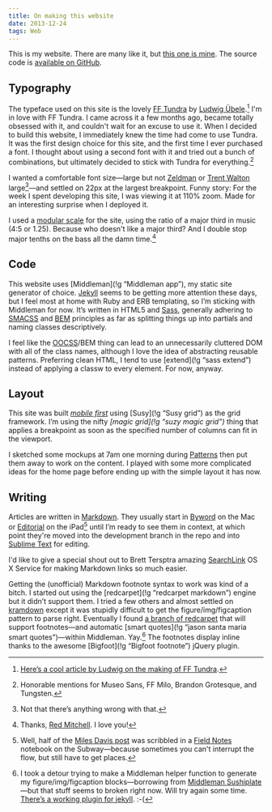 ```yaml
---
title: On making this website
date: 2013-12-24
tags: Web
---
```


This is my website. There are many like it, but [this one is mine][1846-001]. The source code is [available on GitHub](https://github.com/nadavspi/nadav.is).

## Typography

The typeface used on this site is the lovely [FF Tundra][1846-002] by [Ludwig Übele][1846-003].[^tundra] I'm in love with FF Tundra. I came across it a few months ago, became totally obsessed with it, and couldn't wait for an excuse to use it. When I decided to build this website, I immediately knew the time had come to use Tundra. It was the first design choice for this site, and the first time I ever purchased a font. I thought about using a second font with it and tried out a bunch of combinations, but ultimately decided to stick with Tundra for everything.[^fonts] 

I wanted a comfortable font size—large but not [Zeldman][1846-004] or [Trent Walton][1846-005] large[^large]—and settled on 22px at the largest breakpoint. Funny story: For the week I spent developing this site, I was viewing it at 110% zoom. Made for an interesting surprise when I deployed it.

I used a [modular scale][1846-006] for the site, using the ratio of a major third in music (4:5 or 1.25). Because who doesn't like a major third? And I double stop major tenths on the bass all the damn time.[^red] 

## Code

This website uses [Middleman](!g “Middleman app”), my static site generator of choice. [Jekyll][1846-007] seems to be getting more attention these days, but I feel most at home with Ruby and ERB templating, so I’m sticking with Middleman for now. It’s written in HTML5 and [Sass][1846-008], generally adhering to <span class="sc">[SMACSS][1846-009]</span> and <span class="sc">[BEM][1846-010]</span> principles as far as splitting things up into partials and naming classes descriptively. 

I feel like the <span class="sc">[OOCSS][1846-011]/BEM</span> thing can lead to an unnecessarily cluttered DOM with all of the class names, although I love the idea of abstracting reusable patterns. Preferring clean <span class="sc">HTML</span>, I tend to use [extend](!g “sass extend”) instead of applying a classw to every element. For now, anyway.


## Layout
This site was built *[mobile first][1846-012]* using [Susy](!g “Susy grid”) as the grid framework. I’m using the nifty *[magic grid](!g “suzy magic grid”)* thing that applies a breakpoint as soon as the specified number of columns can fit in the viewport. 

I sketched some mockups at 7am one morning during [Patterns](http://patterns.co) then put them away to work on the content. I played with some more complicated ideas for the home page before ending up with the simple layout it has now. 

<!-- add scan of first mockup -->

## Writing

Articles are written in [Markdown][1846-013]. They usually start in [Byword][1846-014] on the Mac or [Editorial][1846-015] on the iPad[^notebook] until I’m ready to see them in context, at which point they're moved into the development branch in the repo and into [Sublime Text][1846-016] for editing. 

I'd like to give a special shout out to Brett Tersptra amazing [SearchLink][1846-017] OS X Service for making Markdown links so much easier. 

Getting the (unofficial) Markdown footnote syntax to work was kind of a bitch. I started out using the [redcarpet](!g “redcarpet markdown”) engine but it didn’t support them. I tried a few others and almost settled on [kramdown][1846-018] except it was stupidly difficult to get the figure/img/figcaption pattern to parse right. Eventually I found [a branch of redcarpet](https://github.com/vmg/redcarpet.git) that will support footnotes—and automatic [smart quotes](!g “jason santa maria smart quotes”)—within Middleman. Yay.[^detour] The footnotes display inline thanks to the awesome [Bigfoot](!g “Bigfoot footnote”) jQuery plugin. 


[^tundra]: [Here’s a cool article by Ludwig on the making of FF Tundra](http://ilovetypography.com/2011/10/05/the-making-of-ff-tundra/).
[^fonts]: Honorable mentions for Museo Sans, FF Milo, Brandon Grotesque, and Tungsten. 
[^large]: Not that there’s anything wrong with that. 
[^notebook]: Well, half of the [Miles Davis post](/writing/miles-davis) was scribbled in a [Field Notes][1846-019] notebook on the Subway—because sometimes you can't interrupt the flow, but still have to get places.
[^detour]: I took a detour trying to make a Middleman helper function to generate my figure/img/figcaption blocks—borrowing from [Middleman Sushiplate](https://github.com/eshiota/middleman-sushiplate)—but that stuff seems to broken right now. Will try again some time. [There’s a working plugin for jekyll](https://github.com/opattison/jekyll-figure-image-tag). :-(
[^red]: Thanks, [Red Mitchell][1846-020]. I love you! 



[1846-001]: http://frankchimero.com/blog/2013/12/homesteading-2014/
[1846-002]: https://www.fontfont.com/fonts/tundra
[1846-003]: http://www.ludwigtype.de/
[1846-004]: http://www.zeldman.com/
[1846-005]: http://trentwalton.com/
[1846-006]: http://modularscale.com/
[1846-007]: http://jekyllrb.com/
[1846-008]: http://sass-lang.com/
[1846-009]: http://smacss.com/
[1846-010]: http://bem.info/method/
[1846-011]: http://oocss.org/
[1846-012]: http://www.abookapart.com/products/mobile-first
[1846-013]: http://daringfireball.net/projects/markdown/
[1846-014]: http://bywordapp.com/
[1846-015]: http://omz-software.com/editorial/
[1846-016]: http://www.hanselman.com/tools/
[1846-017]: http://brettterpstra.com/projects/searchlink/
[1846-018]: http://kramdown.gettalong.org/
[1846-019]: http://fieldnotesbrand.com/
[1846-020]: http://www.artsjournal.com/rifftides/2013/06/weekend-extra-dizzy-gillespie-red-mitchell.html